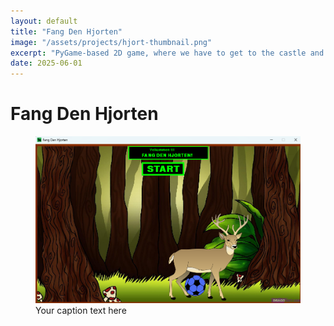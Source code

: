 ```yaml
---
layout: default
title: "Fang Den Hjorten"
image: "/assets/projects/hjort-thumbnail.png"
excerpt: "PyGame-based 2D game, where we have to get to the castle and defeat the deer by kicking balls at it."
date: 2025-06-01
---
```


# Fang Den Hjorten

<figure>
  <img src="/assets/projects/FangDenHjorten_Intro.png" alt="Description of image" width="600">
  <figcaption>Your caption text here</figcaption>
</figure>
